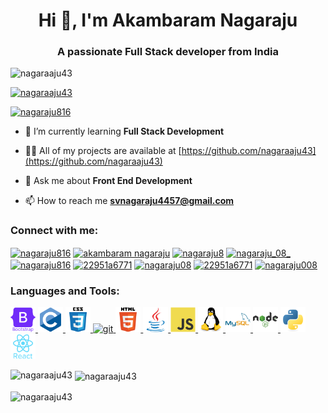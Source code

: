 
<h1 align="center">Hi 👋, I'm Akambaram Nagaraju</h1>
<h3 align="center">A passionate Full Stack developer from India</h3>

<p align="left"> <img src="https://komarev.com/ghpvc/?username=nagaraaju43&label=Profile%20views&color=0e75b6&style=flat" alt="nagaraaju43" /> </p>

<p align="left"> <a href="https://github.com/ryo-ma/github-profile-trophy"><img src="https://github-profile-trophy.vercel.app/?username=nagaraaju43" alt="nagaraaju43" /></a> </p>

<p align="left"> <a href="https://twitter.com/nagaraju816" target="blank"><img src="https://img.shields.io/twitter/follow/nagaraju816?logo=twitter&style=for-the-badge" alt="nagaraju816" /></a> </p>

- 🌱 I’m currently learning **Full Stack Development**

- 👨‍💻 All of my projects are available at [https://github.com/nagaraaju43](https://github.com/nagaraaju43)

- 💬 Ask me about **Front End Development**

- 📫 How to reach me **svnagaraju4457@gmail.com**

<h3 align="left">Connect with me:</h3>
<p align="left">
<a href="https://twitter.com/nagaraju816" target="blank"><img align="center" src="https://raw.githubusercontent.com/rahuldkjain/github-profile-readme-generator/master/src/images/icons/Social/twitter.svg" alt="nagaraju816" height="30" width="40" /></a>
<a href="https://linkedin.com/in/akambaram nagaraju" target="blank"><img align="center" src="https://raw.githubusercontent.com/rahuldkjain/github-profile-readme-generator/master/src/images/icons/Social/linked-in-alt.svg" alt="akambaram nagaraju" height="30" width="40" /></a>
<a href="https://kaggle.com/nagaraju8" target="blank"><img align="center" src="https://raw.githubusercontent.com/rahuldkjain/github-profile-readme-generator/master/src/images/icons/Social/kaggle.svg" alt="nagaraju8" height="30" width="40" /></a>
<a href="https://instagram.com/nagaraju_08_" target="blank"><img align="center" src="https://raw.githubusercontent.com/rahuldkjain/github-profile-readme-generator/master/src/images/icons/Social/instagram.svg" alt="nagaraju_08_" height="30" width="40" /></a>
<a href="https://www.codechef.com/users/nagaraju816" target="blank"><img align="center" src="https://cdn.jsdelivr.net/npm/simple-icons@3.1.0/icons/codechef.svg" alt="nagaraju816" height="30" width="40" /></a>
<a href="https://www.hackerrank.com/22951a6771" target="blank"><img align="center" src="https://raw.githubusercontent.com/rahuldkjain/github-profile-readme-generator/master/src/images/icons/Social/hackerrank.svg" alt="22951a6771" height="30" width="40" /></a>
<a href="https://codeforces.com/profile/nagaraju08" target="blank"><img align="center" src="https://raw.githubusercontent.com/rahuldkjain/github-profile-readme-generator/master/src/images/icons/Social/codeforces.svg" alt="nagaraju08" height="30" width="40" /></a>
<a href="https://www.leetcode.com/22951a6771" target="blank"><img align="center" src="https://raw.githubusercontent.com/rahuldkjain/github-profile-readme-generator/master/src/images/icons/Social/leet-code.svg" alt="22951a6771" height="30" width="40" /></a>
<a href="https://auth.geeksforgeeks.org/user/nagaraju008" target="blank"><img align="center" src="https://raw.githubusercontent.com/rahuldkjain/github-profile-readme-generator/master/src/images/icons/Social/geeks-for-geeks.svg" alt="nagaraju008" height="30" width="40" /></a>
</p>

<h3 align="left">Languages and Tools:</h3>
<p align="left"> <a href="https://getbootstrap.com" target="_blank" rel="noreferrer"> <img src="https://raw.githubusercontent.com/devicons/devicon/master/icons/bootstrap/bootstrap-plain-wordmark.svg" alt="bootstrap" width="40" height="40"/> </a> <a href="https://www.cprogramming.com/" target="_blank" rel="noreferrer"> <img src="https://raw.githubusercontent.com/devicons/devicon/master/icons/c/c-original.svg" alt="c" width="40" height="40"/> </a> <a href="https://www.w3schools.com/css/" target="_blank" rel="noreferrer"> <img src="https://raw.githubusercontent.com/devicons/devicon/master/icons/css3/css3-original-wordmark.svg" alt="css3" width="40" height="40"/> </a> <a href="https://git-scm.com/" target="_blank" rel="noreferrer"> <img src="https://www.vectorlogo.zone/logos/git-scm/git-scm-icon.svg" alt="git" width="40" height="40"/> </a> <a href="https://www.w3.org/html/" target="_blank" rel="noreferrer"> <img src="https://raw.githubusercontent.com/devicons/devicon/master/icons/html5/html5-original-wordmark.svg" alt="html5" width="40" height="40"/> </a> <a href="https://www.java.com" target="_blank" rel="noreferrer"> <img src="https://raw.githubusercontent.com/devicons/devicon/master/icons/java/java-original.svg" alt="java" width="40" height="40"/> </a> <a href="https://developer.mozilla.org/en-US/docs/Web/JavaScript" target="_blank" rel="noreferrer"> <img src="https://raw.githubusercontent.com/devicons/devicon/master/icons/javascript/javascript-original.svg" alt="javascript" width="40" height="40"/> </a> <a href="https://www.linux.org/" target="_blank" rel="noreferrer"> <img src="https://raw.githubusercontent.com/devicons/devicon/master/icons/linux/linux-original.svg" alt="linux" width="40" height="40"/> </a> <a href="https://www.mysql.com/" target="_blank" rel="noreferrer"> <img src="https://raw.githubusercontent.com/devicons/devicon/master/icons/mysql/mysql-original-wordmark.svg" alt="mysql" width="40" height="40"/> </a> <a href="https://nodejs.org" target="_blank" rel="noreferrer"> <img src="https://raw.githubusercontent.com/devicons/devicon/master/icons/nodejs/nodejs-original-wordmark.svg" alt="nodejs" width="40" height="40"/> </a> <a href="https://www.python.org" target="_blank" rel="noreferrer"> <img src="https://raw.githubusercontent.com/devicons/devicon/master/icons/python/python-original.svg" alt="python" width="40" height="40"/> </a> <a href="https://reactjs.org/" target="_blank" rel="noreferrer"> <img src="https://raw.githubusercontent.com/devicons/devicon/master/icons/react/react-original-wordmark.svg" alt="react" width="40" height="40"/> </a> </p>

<p><img align="left" src="https://github-readme-stats.vercel.app/api/top-langs?username=nagaraaju43&show_icons=true&locale=en&layout=compact" alt="nagaraaju43" /></p>

<p>&nbsp;<img align="center" src="https://github-readme-stats.vercel.app/api?username=nagaraaju43&show_icons=true&locale=en" alt="nagaraaju43" /></p>

<p><img align="center" src="https://github-readme-streak-stats.herokuapp.com/?user=nagaraaju43&" alt="nagaraaju43" /></p>
